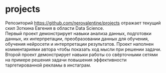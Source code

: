 # projects
Репозиторий https://github.com/nerovalentine/projects отражает текущий скил Зоткина Евгения в области Data Science.  
Первый проект демонстрирует навыки анализа данных, подготовки данных, их интерпретации, преобразовании данных для обучения, обучения нейросети и интерпретации результатов. Проект наполнен комментариями автора чтобы показать ход мысли при решении задачи.  
Второй проект демонстрирует навыки работы со свёрточными сетями на примере решения задачи повышения эффективности таргетированной рекламы в инстаграм.
